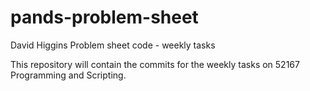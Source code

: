 # pands-problem-sheet
David Higgins
Problem sheet code - weekly tasks

This repository will contain the commits for the weekly tasks on 52167 Programming and Scripting.